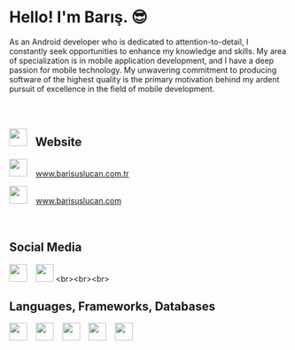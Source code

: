 # Hello! I'm Barış. 😎

As an Android developer who is dedicated to attention-to-detail, I constantly seek opportunities to enhance my knowledge and skills. My area of specialization is in mobile application development, and I have a deep passion for mobile technology. My unwavering commitment to producing software of the highest quality is the primary motivation behind my ardent pursuit of excellence in the field of mobile development.
<br><br><br>


## <img src="https://raw.githubusercontent.com/brsuslcn/blob/main/assets/icons/website.png" width="32" height="32"> &nbsp; Website 

<img src="https://raw.githubusercontent.com/brsuslcn/blob/main/assets/icons/TR.png" width="32" height="32"> &nbsp;&nbsp; www.barisuslucan.com.tr 

<img src="https://raw.githubusercontent.com/brsuslcn/blob/main/assets/icons/RO.png" width="32" height="32"> &nbsp;&nbsp; www.barisuslucan.com 
<br><br><br>

## **Social Media**

[<img src="https://raw.githubusercontent.com/brsuslcn/blob/main/assets/icons/insta.png" width="32" height="32">](https://www.instagram.com/brsuslcn/) &nbsp;&nbsp; [<img src="https://raw.githubusercontent.com/brsuslcn/blob/main/assets/icons/linkdin.png" width="32" height="32">]([https://www.instagram.com/brsuslcn/](https://www.linkedin.com/in/brsuslcn/))
<br><br><br>

## **Languages, Frameworks, Databases**

<img src="https://raw.githubusercontent.com/brsuslcn/blob/main/assets/icons/kotlin.png" width="32" height="32"> &nbsp;&nbsp; <img src="https://raw.githubusercontent.com/brsuslcn/blob/main/assets/icons/flutter-.png" width="32" height="32"> &nbsp;&nbsp; <img src="https://raw.githubusercontent.com/brsuslcn/blob/main/assets/icons/node-js.jpg" width="32" height="32"> &nbsp;&nbsp; <img src="https://raw.githubusercontent.com/brsuslcn/blob/main/assets/icons/wordpress.png" width="32" height="32"> &nbsp;&nbsp; <img src="https://raw.githubusercontent.com/brsuslcn/blob/main/assets/icons/sql.png" width="32" height="32">



